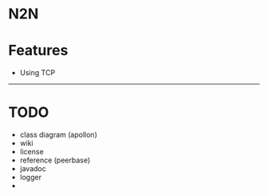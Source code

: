 # N2N


# Features
- Using TCP

---

# TODO
- class diagram (apollon)
- wiki
- license
- reference (peerbase)
- javadoc
- logger
- 